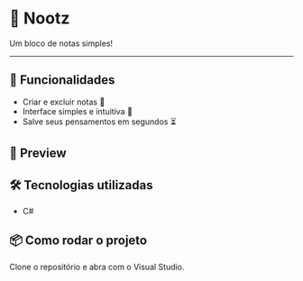# 📝 Nootz

 Um bloco de notas simples!

---

## 🚀 Funcionalidades

- Criar e excluir notas 📝
- Interface simples e intuitiva 🎨
- Salve seus pensamentos em segundos ⏳

## 📸 Preview



## 🛠️ Tecnologias utilizadas

- C# 

## 📦 Como rodar o projeto

Clone o repositório e abra com o Visual Studio.
